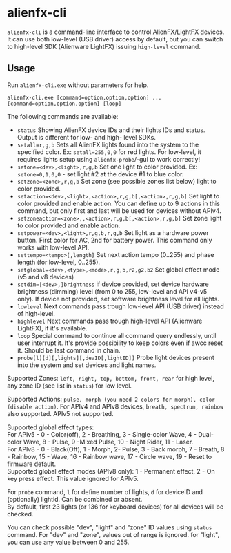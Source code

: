 # alienfx-cli 

`alienfx-cli` is a command-line interface to control AlienFX/LightFX devices.  
It can use both low-level (USB driver) access by default, but you can switch to high-level SDK (Alienware LightFX) issuing `high-level` command.

## Usage

Run `alienfx-cli.exe` without parameters for help.

```
alienfx-cli.exe [command=option,option,option] ... [command=option,option,option] [loop]
```

The following commands are available:
- `status` Showing AlienFX device IDs and their lights IDs and status. Output is different for low- and high- level SDKs.
- `setall=r,g,b` Sets all AlienFX lights found into the system to the specified color. Ex: `setall=255,0,0` for red lights. For low-level, it requires lights setup using `alienfx-probe`/-gui to work correctly!
- `setone=<dev>,<light>,r,g,b` Set one light to color provided. Ex: `setone=0,1,0,0` - set light #2 at the device #1 to blue color.
- `setzone=<zone>,r,g,b` Set zone (see possible zones list below) light to color provided.
- `setaction=<dev>,<light>,<action>,r,g,b[,<action>,r,g,b]` Set light to color provided and enable action. You can define up to 9 actions in this command, but only first and last will be used for devices without APIv4.
- `setzoneaction=<zone>,,<action>,r,g,b[,<action>,r,g,b]` Set zone light to color provided and enable action.
- `setpower=<dev>,<light>,r,g,b,r,g,b` Set light as a hardware power button. First color for AC, 2nd for battery power. This command only works with low-level API.
- `settempo=<tempo>[,length]` Set next action tempo (0..255) and phase length (for low-level, 0..255).
- `setglobal=<dev>,<type>,<mode>,r,g,b,r2,g2,b2` Set global effect mode (v5 and v8 devices)
- `setdim=[<dev>,]brightness` if device provided, set device hardware brightness (dimming) level (from 0 to 255, low-level and API v4-v5 only). If device not provided, set software brightness level for all lights.
- `lowlevel` Next commands pass trough low-level API (USB driver) instead of high-level.
- `highlevel` Next commands pass trough high-level API (Alienware LightFX), if it's available.
- `loop` Special command to continue all command query endlessly, until user interrupt it. It's provide possibility to keep colors even if awcc reset it. Should be last command in chain.
- `probe[l][d][,lights][,devID[,lightID]]` Probe light devices present into the system and set devices and light names.

Supported Zones: `left, right, top, bottom, front, rear` for high level, any zone ID (see list in `status`) for low level.

Supported Actions: `pulse, morph (you need 2 colors for morph), color (disable action)`. For APIv4 and APIv8 devices, `breath, spectrum, rainbow` also supported. APIv5 not supported.

Supported global effect types:  
For APIv5 - 0 - Color(off), 2 - Breathing, 3 - Single-color Wave, 4 - Dual-color Wave, 8 - Pulse, 9 -Mixed Pulse, 10 - Night Rider, 11 - Laser.  
For APIv8 - 0 - Black(Off), 1 - Morph, 2- Pulse, 3 - Back morph, 7 - Breath, 8 - Rainbow, 15 - Wave, 16 - Rainbow wave, 17 - Circle wave, 19 - Reset to firmware default.  
Supported global effect modes (APIv8 only): 1 - Permanent effect, 2 - On key press effect. This value ignored for APIv5.

For `probe` command, `l` for define number of lights, `d` for deviceID and (optionally) lightid. Can be combined or absent.  
By default, first 23 lights (or 136 for keyboard devices) for all devices will be checked.

You can check possible "dev", "light" and "zone" ID values using `status` command. For "dev" and "zone", values out of range is ignored. for "light", you can use any value between 0 and 255.

